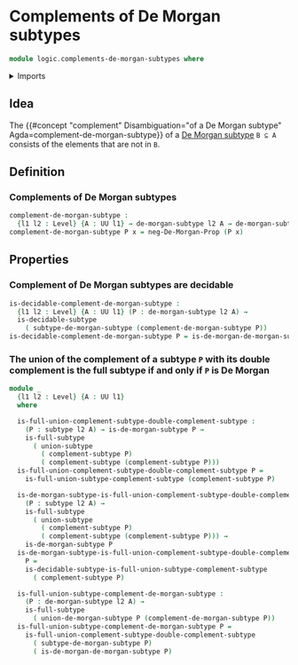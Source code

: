 # Complements of De Morgan subtypes

```agda
module logic.complements-de-morgan-subtypes where
```

<details><summary>Imports</summary>

```agda
open import foundation.complements-subtypes
open import foundation.decidable-subtypes
open import foundation.dependent-pair-types
open import foundation.double-negation
open import foundation.full-subtypes
open import foundation.involutions
open import foundation.negation
open import foundation.postcomposition-functions
open import foundation.powersets
open import foundation.propositional-truncations
open import foundation.subtypes
open import foundation.unions-subtypes
open import foundation.universe-levels

open import foundation-core.function-types

open import logic.complements-decidable-subtypes
open import logic.de-morgan-propositions
open import logic.de-morgan-subtypes

open import order-theory.large-posets
open import order-theory.opposite-large-posets
open import order-theory.order-preserving-maps-large-posets
open import order-theory.order-preserving-maps-large-preorders
open import order-theory.order-preserving-maps-posets
open import order-theory.order-preserving-maps-preorders
open import order-theory.posets
```

</details>

## Idea

The
{{#concept "complement" Disambiguation="of a De Morgan subtype" Agda=complement-de-morgan-subtype}}
of a [De Morgan subtype](foundation.de-morgan-subtypes.md) `B ⊆ A` consists of
the elements that are not in `B`.

## Definition

### Complements of De Morgan subtypes

```agda
complement-de-morgan-subtype :
  {l1 l2 : Level} {A : UU l1} → de-morgan-subtype l2 A → de-morgan-subtype l2 A
complement-de-morgan-subtype P x = neg-De-Morgan-Prop (P x)
```

## Properties

### Complement of De Morgan subtypes are decidable

```agda
is-decidable-complement-de-morgan-subtype :
  {l1 l2 : Level} {A : UU l1} (P : de-morgan-subtype l2 A) →
  is-decidable-subtype
    ( subtype-de-morgan-subtype (complement-de-morgan-subtype P))
is-decidable-complement-de-morgan-subtype P = is-de-morgan-de-morgan-subtype P
```

### The union of the complement of a subtype `P` with its double complement is the full subtype if and only if `P` is De Morgan

```agda
module _
  {l1 l2 : Level} {A : UU l1}
  where

  is-full-union-complement-subtype-double-complement-subtype :
    (P : subtype l2 A) → is-de-morgan-subtype P →
    is-full-subtype
      ( union-subtype
        ( complement-subtype P)
        ( complement-subtype (complement-subtype P)))
  is-full-union-complement-subtype-double-complement-subtype P =
    is-full-union-subtype-complement-subtype (complement-subtype P)

  is-de-morgan-subtype-is-full-union-complement-subtype-double-complement-subtype :
    (P : subtype l2 A) →
    is-full-subtype
      ( union-subtype
        ( complement-subtype P)
        ( complement-subtype (complement-subtype P))) →
    is-de-morgan-subtype P
  is-de-morgan-subtype-is-full-union-complement-subtype-double-complement-subtype
    P =
    is-decidable-subtype-is-full-union-subtype-complement-subtype
      ( complement-subtype P)

  is-full-union-subtype-complement-de-morgan-subtype :
    (P : de-morgan-subtype l2 A) →
    is-full-subtype
      ( union-de-morgan-subtype P (complement-de-morgan-subtype P))
  is-full-union-subtype-complement-de-morgan-subtype P =
    is-full-union-complement-subtype-double-complement-subtype
      ( subtype-de-morgan-subtype P)
      ( is-de-morgan-de-morgan-subtype P)
```

